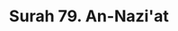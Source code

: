 ---
title       : "Surah 79. An-Nazi'at"
DATE        : 7/25/2018 9:18:18 AM
draft       : false
TYPE        : "quran"

BookCode    : "ARB"
SurahNumber : "79"
TotalAyah   : "46"
---